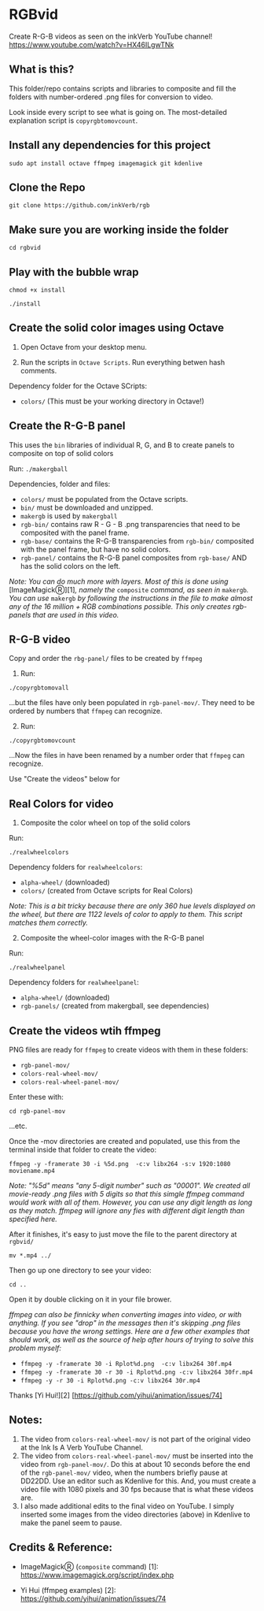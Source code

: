 # RGBvid

Create R-G-B videos as seen on the inkVerb YouTube channel!
https://www.youtube.com/watch?v=HX46ILgwTNk

## What is this?

This folder/repo contains scripts and libraries to composite and fill the folders with number-ordered .png files for conversion to video.

Look inside every script to see what is going on. The most-detailed explanation script is `copyrgbtomovcount`.

## Install any dependencies for this project

`sudo apt install octave ffmpeg imagemagick git kdenlive`

## Clone the Repo

`git clone https://github.com/inkVerb/rgb`

## Make sure you are working inside the folder

`cd rgbvid`

## Play with the bubble wrap

`chmod +x install`

`./install`

## Create the solid color images using Octave

1. Open Octave from your desktop menu.

2. Run the scripts in `Octave Scripts`.
Run everything betwen hash comments.

Dependency folder for the Octave SCripts:
- `colors/` (This must be your working directory in Octave!)

## Create the R-G-B panel

This uses the `bin` libraries of individual R, G, and B to create panels to composite on top of solid colors

Run:
`./makergball`

Dependencies, folder and files:

- `colors/` must be populated from the Octave scripts.
- `bin/` must be downloaded and unzipped.
- `makergb` is used by `makergball`
- `rgb-bin/` contains raw R - G - B .png transparencies that need to be composited with the panel frame.
- `rgb-base/` contains the R-G-B transparencies from `rgb-bin/` composited with the panel frame, but have no solid colors.
- `rgb-panel/` contains the R-G-B panel composites from `rgb-base/` AND has the solid colors on the left.

*Note: You can do much more with layers. Most of this is done using* [ImageMagickⓇ][1]*, namely the* `composite` *command, as seen in* `makergb`*. You can use* `makergb` *by following the instructions in the file to make almost any of the 16 million + RGB combinations possible. This only creates rgb-panels that are used in this video.*

## R-G-B video

Copy and order the `rbg-panel/` files to be created by `ffmpeg`

1. Run:

`./copyrgbtomovall`

...but the files have only been populated in `rgb-panel-mov/`. They need to be ordered by numbers that `ffmpeg` can recognize.

2. Run:

`./copyrgbtomovcount`

...Now the files in have been renamed by a number order that `ffmpeg` can recognize.

Use "Create the videos" below for 

## Real Colors for video

1. Composite the color wheel on top of the solid colors

Run:

`./realwheelcolors`

Dependency folders for `realwheelcolors`:

- `alpha-wheel/` (downloaded)
- `colors/` (created from Octave scripts for Real Colors)

*Note: This is a bit tricky because there are only 360 hue levels displayed on the wheel, but there are 1122 levels of color to apply to them. This script matches them correctly.*

2. Composite the wheel-color images with the R-G-B panel

Run:

`./realwheelpanel`

Dependency folders for `realwheelpanel`:

- `alpha-wheel/` (downloaded)
- `rgb-panels/` (created from makergball, see dependencies)

## Create the videos wtih ffmpeg

PNG files are ready for `ffmpeg` to create videos with them in these folders:

- `rgb-panel-mov/`
- `colors-real-wheel-mov/`
- `colors-real-wheel-panel-mov/`

Enter these with:

`cd rgb-panel-mov`

...etc.

Once the -mov directories are created and populated, use this from the terminal inside that folder to create the video:

`ffmpeg -y -framerate 30 -i %5d.png  -c:v libx264 -s:v 1920:1080 moviename.mp4`

*Note: "%5d" means "any 5-digit number" such as "00001". We created all movie-ready .png files with 5 digits so that this simgle ffmpeg command would work with all of them. However, you can use any digit length as long as they match. ffmpeg will ignore any fies with different digit length than specified here.*

After it finishes, it's easy to just move the file to the parent directory at `rgbvid/`

`mv *.mp4 ../`

Then go up one directory to see your video:

`cd ..`

Open it by double clicking on it in your file brower.

*ffmpeg can also be finnicky when converting images into video, or with anything. If you see "drop" in the messages then it's skipping .png files because you have the wrong settings. Here are a few other examples that should work, as well as the source of help after hours of trying to solve this problem myself:*

- `ffmpeg -y -framerate 30 -i Rplot%d.png  -c:v libx264 30f.mp4`
- `ffmpeg -y -framerate 30 -r 30 -i Rplot%d.png -c:v libx264 30fr.mp4`
- `ffmpeg -y -r 30 -i Rplot%d.png -c:v libx264 30r.mp4`

Thanks [Yi Hui!][2] [https://github.com/yihui/animation/issues/74]

## Notes:

1. The video from `colors-real-wheel-mov/` is not part of the original video at the Ink Is A Verb YouTube Channel.
2. The video from `colors-real-wheel-panel-mov/` must be inserted into the video from `rgb-panel-mov/`. Do this at about 10 seconds before the end of the `rgb-panel-mov/` video, when the numbers briefly pause at DD22DD. Use an editor such as Kdenlive for this. And, you must create a video file with 1080 pixels and 30 fps because that is what these videos are.
3. I also made additional edits to the final video on YouTube. I simply inserted some images from the video directories (above) in Kdenlive to make the panel seem to pause.

## Credits & Reference:

- ImageMagickⓇ (`composite` command)
[1]: https://www.imagemagick.org/script/index.php

- Yi Hui (ffmpeg examples)
[2]: https://github.com/yihui/animation/issues/74

